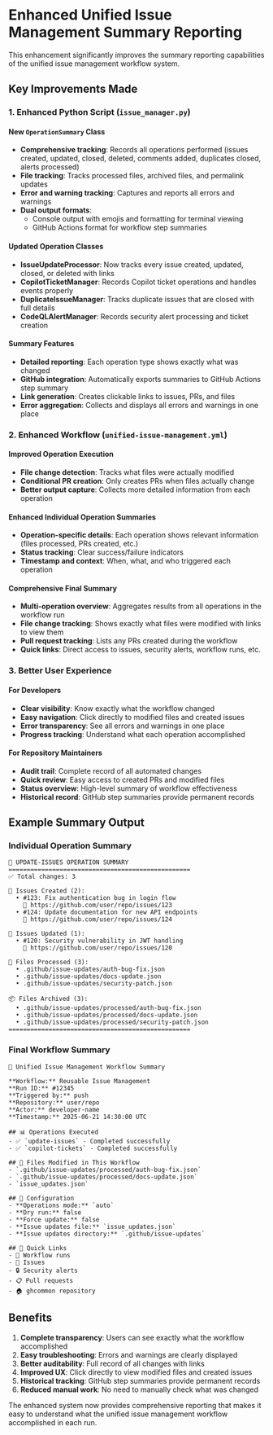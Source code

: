 # Enhanced Unified Issue Management Summary Reporting

This enhancement significantly improves the summary reporting capabilities of the unified issue management workflow system.

## Key Improvements Made

### 1. **Enhanced Python Script (`issue_manager.py`)**

#### New `OperationSummary` Class
- **Comprehensive tracking**: Records all operations performed (issues created, updated, closed, deleted, comments added, duplicates closed, alerts processed)
- **File tracking**: Tracks processed files, archived files, and permalink updates
- **Error and warning tracking**: Captures and reports all errors and warnings
- **Dual output formats**:
  - Console output with emojis and formatting for terminal viewing
  - GitHub Actions format for workflow step summaries

#### Updated Operation Classes
- **IssueUpdateProcessor**: Now tracks every issue created, updated, closed, or deleted with links
- **CopilotTicketManager**: Records Copilot ticket operations and handles events properly
- **DuplicateIssueManager**: Tracks duplicate issues that are closed with full details
- **CodeQLAlertManager**: Records security alert processing and ticket creation

#### Summary Features
- **Detailed reporting**: Each operation type shows exactly what was changed
- **GitHub integration**: Automatically exports summaries to GitHub Actions step summary
- **Link generation**: Creates clickable links to issues, PRs, and files
- **Error aggregation**: Collects and displays all errors and warnings in one place

### 2. **Enhanced Workflow (`unified-issue-management.yml`)**

#### Improved Operation Execution
- **File change detection**: Tracks what files were actually modified
- **Conditional PR creation**: Only creates PRs when files actually change
- **Better output capture**: Collects more detailed information from each operation

#### Enhanced Individual Operation Summaries
- **Operation-specific details**: Each operation shows relevant information (files processed, PRs created, etc.)
- **Status tracking**: Clear success/failure indicators
- **Timestamp and context**: When, what, and who triggered each operation

#### Comprehensive Final Summary
- **Multi-operation overview**: Aggregates results from all operations in the workflow run
- **File change tracking**: Shows exactly what files were modified with links to view them
- **Pull request tracking**: Lists any PRs created during the workflow
- **Quick links**: Direct access to issues, security alerts, workflow runs, etc.

### 3. **Better User Experience**

#### For Developers
- **Clear visibility**: Know exactly what the workflow changed
- **Easy navigation**: Click directly to modified files and created issues
- **Error transparency**: See all errors and warnings in one place
- **Progress tracking**: Understand what each operation accomplished

#### For Repository Maintainers
- **Audit trail**: Complete record of all automated changes
- **Quick review**: Easy access to created PRs and modified files
- **Status overview**: High-level summary of workflow effectiveness
- **Historical record**: GitHub step summaries provide permanent records

## Example Summary Output

### Individual Operation Summary
```
🎯 UPDATE-ISSUES OPERATION SUMMARY
==================================================
✅ Total changes: 3

📝 Issues Created (2):
  • #123: Fix authentication bug in login flow
    🔗 https://github.com/user/repo/issues/123
  • #124: Update documentation for new API endpoints
    🔗 https://github.com/user/repo/issues/124

🔄 Issues Updated (1):
  • #120: Security vulnerability in JWT handling
    🔗 https://github.com/user/repo/issues/120

📄 Files Processed (3):
  • .github/issue-updates/auth-bug-fix.json
  • .github/issue-updates/docs-update.json
  • .github/issue-updates/security-patch.json

📦 Files Archived (3):
  • .github/issue-updates/processed/auth-bug-fix.json
  • .github/issue-updates/processed/docs-update.json
  • .github/issue-updates/processed/security-patch.json
==================================================
```

### Final Workflow Summary
```
🚀 Unified Issue Management Workflow Summary

**Workflow:** Reusable Issue Management
**Run ID:** #12345
**Triggered by:** push
**Repository:** user/repo
**Actor:** developer-name
**Timestamp:** 2025-06-21 14:30:00 UTC

## 📊 Operations Executed
- ✅ `update-issues` - Completed successfully
- ✅ `copilot-tickets` - Completed successfully

## 📁 Files Modified in This Workflow
- `.github/issue-updates/processed/auth-bug-fix.json`
- `.github/issue-updates/processed/docs-update.json`
- `issue_updates.json`

## 📖 Configuration
- **Operations mode:** `auto`
- **Dry run:** false
- **Force update:** false
- **Issue updates file:** `issue_updates.json`
- **Issue updates directory:** `.github/issue-updates`

## 🔗 Quick Links
- 🔄 Workflow runs
- 🐛 Issues
- 🔒 Security alerts
- 📋 Pull requests
- 🏠 ghcommon repository
```

## Benefits

1. **Complete transparency**: Users can see exactly what the workflow accomplished
2. **Easy troubleshooting**: Errors and warnings are clearly displayed
3. **Better auditability**: Full record of all changes with links
4. **Improved UX**: Click directly to view modified files and created issues
5. **Historical tracking**: GitHub step summaries provide permanent records
6. **Reduced manual work**: No need to manually check what was changed

The enhanced system now provides comprehensive reporting that makes it easy to understand what the unified issue management workflow accomplished in each run.
